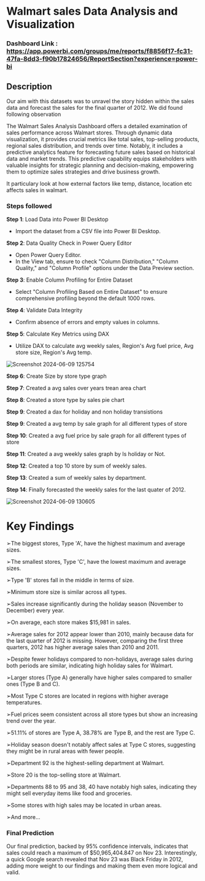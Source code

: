 # Walmart sales Data Analysis and Visualization

### Dashboard Link : https://app.powerbi.com/groups/me/reports/f8856f17-fc31-47fa-8dd3-f90b17824656/ReportSection?experience=power-bi

## Description

Our aim with this datasets was to unravel the story hidden within the sales data and forecast the sales for the final quarter of 2012. We did found following observation

The Walmart Sales Analysis Dashboard offers a detailed examination of sales performance across Walmart stores. Through dynamic data visualization, it provides crucial metrics like total sales, top-selling products, regional sales distribution, and trends over time. Notably, it includes a predictive analytics feature for forecasting future sales based on historical data and market trends. This predictive capability equips stakeholders with valuable insights for strategic planning and decision-making, empowering them to optimize sales strategies and drive business growth.

It particulary look at how external factors like temp, distance, location etc affects sales in walmart.


### Steps followed 


**Step 1**: Load Data into Power BI Desktop

- Import the dataset from a CSV file into Power BI Desktop.

**Step 2**: Data Quality Check in Power Query Editor

- Open Power Query Editor.
- In the View tab, ensure to check "Column Distribution," "Column Quality," and "Column Profile" options under the Data Preview section.

**Step 3**: Enable Column Profiling for Entire Dataset

- Select "Column Profiling Based on Entire Dataset" to ensure comprehensive profiling beyond the default 1000 rows.

**Step 4**: Validate Data Integrity

- Confirm absence of errors and empty values in columns.

**Step 5**: Calculate Key Metrics using DAX

- Utilize DAX to calculate avg weekly sales, Region's Avg fuel price, Avg store size, Region's Avg temp.

![Screenshot 2024-06-09 125754](https://github.com/SagarKalauni/Power-BI-Projects/assets/141047160/be7c770b-e4e9-472d-9ac2-3a9df7d432aa)

**Step 6**: Create Size by store type graph


**Step 7**: Created a avg sales over years trean area chart


**Step 8**: Created a store type by sales pie chart


**Step 9**: Created a dax for holiday and non holiday transistions


**Step 9**: Created a avg temp by sale graph for all different types of store

**Step 10**: Created a avg fuel price by sale graph for all different types of store

**Step 11**: Created a avg weekly sales graph by Is holiday or Not.

**Step 12**: Created a top 10 store by sum of weekly sales.

**Step 13**: Created a sum of weekly sales by department.

**Step 14**: Finally forecasted the weekly sales for the last quater of 2012.

![Screenshot 2024-06-09 130605](https://github.com/SagarKalauni/Power-BI-Projects/assets/141047160/65d4e397-8165-49a4-b442-1fbd409c93f9)

# Key Findings



➢The biggest stores, Type 'A', have the highest maximum and average sizes.

➢The smallest stores, Type 'C', have the lowest maximum and average sizes.

➢Type 'B' stores fall in the middle in terms of size.

➢Minimum store size is similar across all types.

➢Sales increase significantly during the holiday season (November to December) every year.

➢On average, each store makes $15,981 in sales.

➢Average sales for 2012 appear lower than 2010, mainly because data for the last quarter of 2012 is missing. However, comparing the first three quarters, 2012 has higher average sales than 2010 and 2011.

➢Despite fewer holidays compared to non-holidays, average sales during both periods are similar, indicating high holiday sales for Walmart.

➢Larger stores (Type A) generally have higher sales compared to smaller ones (Type B and C).

➢Most Type C stores are located in regions with higher average temperatures.

➢Fuel prices seem consistent across all store types but show an increasing trend over the year.

➢51.11% of stores are Type A, 38.78% are Type B, and the rest are Type C.

➢Holiday season doesn't notably affect sales at Type C stores, suggesting they might be in rural areas with fewer people.

➢Department 92 is the highest-selling department at Walmart.

➢Store 20 is the top-selling store at Walmart.

➢Departments 88 to 95 and 38, 40 have notably high sales, indicating they might sell everyday items like food and groceries.

➢Some stores with high sales may be located in urban areas.

➢And more…

### Final Prediction
Our final prediction, backed by 95% confidence intervals, indicates that sales could reach a maximum of $50,965,404.847 on Nov 23. Interestingly, a quick Google search revealed that Nov 23 was Black Friday in 2012, adding more weight to our findings and making them even more logical and valid.

